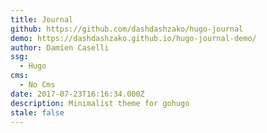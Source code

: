 ```yaml
---
title: Journal
github: https://github.com/dashdashzako/hugo-journal
demo: https://dashdashzako.github.io/hugo-journal-demo/
author: Damien Caselli
ssg:
  - Hugo
cms:
  - No Cms
date: 2017-07-23T16:16:34.000Z
description: Minimalist theme for gohugo
stale: false
---
```

